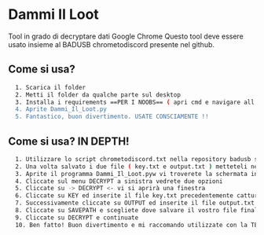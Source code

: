 
# Dammi Il Loot
Tool in grado di decryptare dati Google Chrome
Questo tool deve essere usato insieme al BADUSB chrometodiscord presente nel github.



## Come si usa?

```bash
  1. Scarica il folder
  2. Metti il folder da qualche parte sul desktop
  3. Installa i requirements ==PER I NOOBS== ( apri cmd e navigare all'interno del folder con cd, poi fate pip install -r requirements.txt)
  4. Aprite Dammi_Il_Loot.py
  5. Fantastico, buon divertimento. USATE CONSCIAMENTE !!
```

## Come si usa? IN DEPTH!

```bash
  1. Utilizzare lo script chrometodiscord.txt nella repository badusb sul computer vittima
  2. Una volta salvato i due file ( key.txt e output.txt ) metteteli nella cartella \Loot dove si trova il programma
  3. Aprite il programma Dammi_Il_Loot.pyw vi troverete la schermata iniziale con qualche messaggio, decidete cosa fare. Se volete decryptare continuate a leggere
  4. Cliccate sul menu DECRYPT a sinistra vedrete due opzioni
  5. Cliccate su -> DECRYPT <- vi si aprirà una finestra
  6. Cliccate su KEY ed inserite il file key.txt precedentemente catturato dal webhook
  7. Successivamente cliccate su OUTPUT ed inserite il file output.txt precedentemente catturato dal webhook, premete su START
  8. Cliccate su SAVEPATH e scegliete dove salvare il vostro file finale, per velocizzare ho messo gia un folder DecryptedFiles potete usare quello
  9. Cliccate su DECRYPT e continuate
  10. Ben fatto! Buon divertimento e mi raccomando utilizzate con la TESTA ! ! !
```
  







